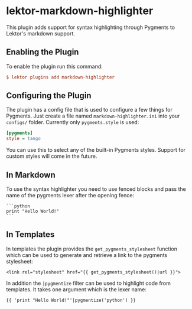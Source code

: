 # lektor-markdown-highlighter

This plugin adds support for syntax highlighting through Pygments to
Lektor's markdown support.

## Enabling the Plugin

To enable the plugin run this command:

```ini
$ lektor plugins add markdown-highlighter
```

## Configuring the Plugin

The plugin has a config file that is used to configure a few things
for Pygments.  Just create a file named `markdown-highlighter.ini` into your
`configs/` folder.  Currently only `pygments.style` is used:

```ini
[pygments]
style = tango
```

You can use this to select any of the built-in Pygments styles.  Support for
custom styles will come in the future.

## In Markdown

To use the syntax highlighter you need to use fenced blocks and pass the name
of the pygments lexer after the opening fence:

    ```python
    print "Hello World!"
    ```

## In Templates

In templates the plugin provides the `get_pygments_stylesheet` function which
can be used to generate and retrieve a link to the pygments stylesheet:

```jinja
<link rel="stylesheet" href="{{ get_pygments_stylesheet()|url }}">
```

In addition the `|pygmentize` filter can be used to highlight code from
templates.  It takes one argument which is the lexer name:

```jinja
{{ 'print "Hello World!"'|pygmentize('python') }}
```
